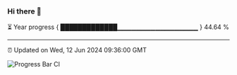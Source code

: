 ### Hi there 👋

⏳ Year progress { █████████████▁▁▁▁▁▁▁▁▁▁▁▁▁▁▁▁▁ } 44.64 %

---

⏰ Updated on Wed, 12 Jun 2024 09:36:00 GMT

![Progress Bar CI](https://github.com/IshwaranRudhara/GIT-ACTION/workflows/Progress%20Bar%20CI/badge.svg)
